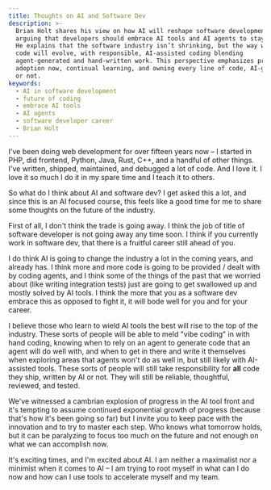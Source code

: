 ```yaml
---
title: Thoughts on AI and Software Dev
description: >-
  Brian Holt shares his view on how AI will reshape software development,
  arguing that developers should embrace AI tools and AI agents to stay ahead.
  He explains that the software industry isn’t shrinking, but the way we write
  code will evolve, with responsible, AI-assisted coding blending
  agent-generated and hand-written work. This perspective emphasizes practical
  adoption now, continual learning, and owning every line of code, AI-generated
  or not.
keywords:
  - AI in software development
  - future of coding
  - embrace AI tools
  - AI agents
  - software developer career
  - Brian Holt
---
```


I've been doing web development for over fifteen years now – I started in PHP, did frontend, Python, Java, Rust, C++, and a handful of other things. I've written, shipped, maintained, and debugged a lot of code. And I love it. I love it so much I do it in my spare time and I teach it to others.

So what do I think about AI and software dev? I get asked this a lot, and since this is an AI focused course, this feels like a good time for me to share some thoughts on the future of the industry.

First of all, I don't think the trade is going away. I think the job of title of software developer is not going away any time soon. I think if you currently work in software dev, that there is a fruitful career still ahead of you.

I do think AI is going to change the industry a lot in the coming years, and already has. I think more and more code is going to be provided / dealt with by coding agents, and I think some of the things of the past that we worried about (like writing integration tests) just are going to get swallowed up and mostly solved by AI tools. I think the more that you as a software dev embrace this as opposed to fight it, it will bode well for you and for your career.

I believe those who learn to wield AI tools the best will rise to the top of the industry. These sorts of people will be able to meld "vibe coding" in with hand coding, knowing when to rely on an agent to generate code that an agent will do well with, and when to get in there and write it themselves when exploring areas that agents won't do as well in, but still likely with AI-assisted tools. These sorts of people will still take responsibility for **all** code they ship, written by AI or not. They will still be reliable, thoughtful, reviewed, and tested.

We've witnessed a cambrian explosion of progress in the AI tool front and it's tempting to assume continued exponential growth of progress (because that's how it's been going so far) but I invite you to keep pace with the innovation and to try to master each step. Who knows what tomorrow holds, but it can be paralyzing to focus too much on the future and not enough on what we can accomplish now.

It's exciting times, and I'm excited about AI. I am neither a maximalist nor a minimist when it comes to AI – I am trying to root myself in what can I do now and how can I use tools to accelerate myself and my team.
